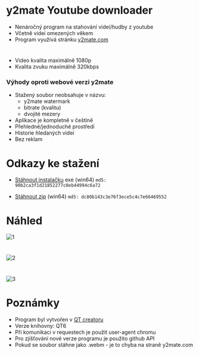 # y2mate Youtube downloader

- Nenáročný program na stahování videí/hudby z youtube
- Včetně videí omezených věkem
- Program využívá stránku [y2mate.com](https://www.y2mate.com/)
#
- Video kvalita maximálně 1080p
- Kvalita zvuku maximálně 320kbps

### Výhody oproti webové verzi y2mate
- Stažený soubor neobsahuje v názvu:
  - y2mate watermark
  - bitrate (kvalitu)
  - dvojité mezery
- Aplikace je kompletně v češtině
- Přehledné/jednoduché prostředí
- Historie hledaných videí
- Bez reklam

# Odkazy ke stažení

- [Stáhnout instalačku](https://github.com/RxiPland/y2mate_desktop/releases/download/v1.7.1/y2mate_setup.exe) exe (win64) ```md5: 90b2ca3f1d21852277c0eb44994c6a72```

- [Stáhnout zip](https://github.com/RxiPland/y2mate_desktop/releases/download/v1.7.1/y2mate.zip) (win64) ```md5: dc80b143c3e76f3ece5c4c7e66469552```

# Náhled
![1](https://user-images.githubusercontent.com/82058894/197359556-41ac0e91-b4d3-4119-91ee-dfdcdb485f85.png)
#
![2](https://user-images.githubusercontent.com/82058894/197359564-329a3cbd-24f5-462e-af35-08fab10cd48d.png)
#
![3](https://user-images.githubusercontent.com/82058894/197359574-62575378-5a83-4bd4-ad6b-4d6075826aac.png)


# Poznámky

- Program byl vytvořen v [QT creatoru](https://www.qt.io/product/development-tools)
- Verze knihovny: QT6
- Při komunikaci v requestech je použit user-agent chromu
- Pro zjišťování nové verze programu je použito github API
- Pokud se soubor stáhne jako .webm - je to chyba na straně y2mate.com
